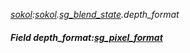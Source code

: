 _[sokol](../../modules/sokol/sokol-module.md):[sokol](../../modules/sokol/sokol-module.md).[sg\_blend\_state](../../modules/sokol/sokol-sg_blend_state.md).depth\_format_
##### Field depth\_format:[sg_pixel_format](../../modules/sokol/sokol-sg_pixel_format.md)

